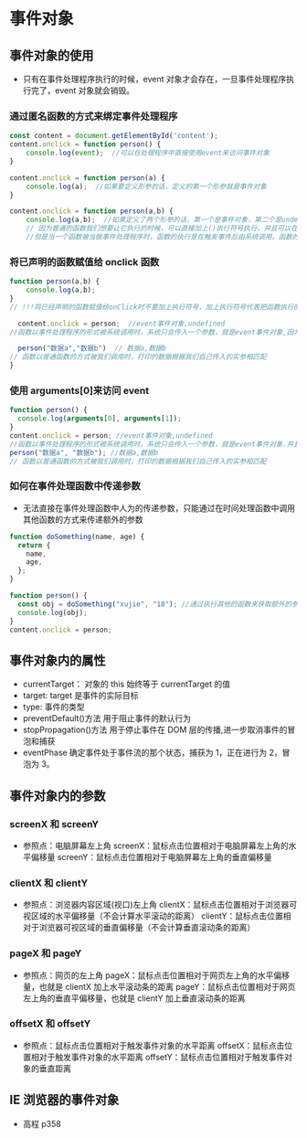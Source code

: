 # 事件对象

## 事件对象的使用

- 只有在事件处理程序执行的时候，event 对象才会存在，一旦事件处理程序执行完了，event 对象就会销毁。

### 通过匿名函数的方式来绑定事件处理程序

```js
const content = document.getElementById('content');
content.onclick = function person() {
    console.log(event);  //可以在处理程序中直接使用event来访问事件对象
}

content.onclick = function person(a) {
    console.log(a);  //如果要定义形参的话，定义的第一个形参就是事件对象
}

content.onclick = function person(a,b) {
    console.log(a,b);  //如果定义了两个形参的话，第一个是事件对象，第二个是undefined
    // 因为普通的函数我们想要让它执行的时候，可以直接加上()执行符号执行，并且可以在执行符号内写上我们需要的实参。
    //但是当一个函数被当做事件处理程序时，函数的执行是在触发事件后由系统调用。函数的实参是由系统添加的。系统规定只会传递一个参数，并且这个参数就是事件对象。

```

### 将已声明的函数赋值给 onclick 函数

```js
function person(a,b) {
    console.log(a,b);
}
// !!!将已经声明的函数赋值给onClick时不要加上执行符号，加上执行符号代表把函数执行的返回值赋值给onClick。不加执行符号的话代表把函数体赋值给onClick

  content.onclick = person;  //event事件对象,undefined
//函数以事件处理程序的形式被系统调用时，系统只会传入一个参数，就是event事件对象,因为系统只传入了一个参数，所以第二个参数为undefined

  person("数据a","数据b")  // 数据a,数据b
// 函数以普通函数的方式被我们调用时，打印的数据根据我们自己传入的实参相匹配
}
```

### 使用 arguments[0]来访问 event

```js
function person() {
  console.log(arguments[0], arguments[1]);
}
content.onclick = person; //event事件对象,undefined
//函数以事件处理程序的形式被系统调用时，系统只会传入一个参数，就是event事件对象.并且arguments[0]就是事件对象。因为系统只传入了一个参数，所以第二个参数为undefined。
person("数据a", "数据b"); //数据a,数据b
// 函数以普通函数的方式被我们调用时，打印的数据根据我们自己传入的实参相匹配
```

### 如何在事件处理函数中传递参数

- 无法直接在事件处理函数中人为的传递参数，只能通过在时间处理函数中调用其他函数的方式来传递额外的参数

```js
function doSomething(name, age) {
  return {
    name,
    age,
  };
}

function person() {
  const obj = doSomething("xujie", "18"); //通过执行其他的函数来获取额外的参数
  console.log(obj);
}
content.onclick = person;
```

## 事件对象内的属性

- currentTarget： 对象的 this 始终等于 currentTarget 的值
- target: target 是事件的实际目标
- type: 事件的类型
- preventDefault()方法 用于阻止事件的默认行为
- stopPropagation()方法 用于停止事件在 DOM 层的传播,进一步取消事件的冒泡和捕获
- eventPhase 确定事件处于事件流的那个状态，捕获为 1，正在进行为 2，冒泡为 3。

## 事件对象内的参数

### screenX 和 screenY

- 参照点：电脑屏幕左上角
  screenX：鼠标点击位置相对于电脑屏幕左上角的水平偏移量
  screenY：鼠标点击位置相对于电脑屏幕左上角的垂直偏移量

### clientX 和 clientY

- 参照点：浏览器内容区域(视口)左上角
  clientX：鼠标点击位置相对于浏览器可视区域的水平偏移量（不会计算水平滚动的距离）
  clientY：鼠标点击位置相对于浏览器可视区域的垂直偏移量（不会计算垂直滚动条的距离）

### pageX 和 pageY

- 参照点：网页的左上角
  pageX：鼠标点击位置相对于网页左上角的水平偏移量，也就是 clientX 加上水平滚动条的距离
  pageY：鼠标点击位置相对于网页左上角的垂直平偏移量，也就是 clientY 加上垂直滚动条的距离

### offsetX 和 offsetY

- 参照点：鼠标点击位置相对于触发事件对象的水平距离
  offsetX：鼠标点击位置相对于触发事件对象的水平距离
  offsetY：鼠标点击位置相对于触发事件对象的垂直距离

## IE 浏览器的事件对象

- 高程 p358
